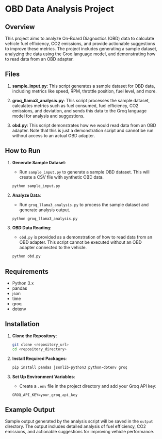 # OBD Data Analysis Project

## Overview

This project aims to analyze On-Board Diagnostics (OBD) data to calculate vehicle fuel efficiency, CO2 emissions, and provide actionable suggestions to improve these metrics. The project includes generating a sample dataset, analyzing the data using the Groq language model, and demonstrating how to read data from an OBD adapter.

## Files

1. **sample_input.py**: This script generates a sample dataset for OBD data, including metrics like speed, RPM, throttle position, fuel level, and more.

2. **groq_llama3_analysis.py**: This script processes the sample dataset, calculates metrics such as fuel consumed, fuel efficiency, CO2 emissions, and deviation, and sends this data to the Groq language model for analysis and suggestions.

3. **obd.py**: This script demonstrates how we would read data from an OBD adapter. Note that this is just a demonstration script and cannot be run without access to an actual OBD adapter.

## How to Run

1. **Generate Sample Dataset**:
    - Run `sample_input.py` to generate a sample OBD dataset. This will create a CSV file with synthetic OBD data.
    ```bash
    python sample_input.py
    ```

2. **Analyze Data**:
    - Run `groq_llama3_analysis.py` to process the sample dataset and generate analysis output.
    ```bash
    python groq_llama3_analysis.py
    ```

3. **OBD Data Reading**:
    - `obd.py` is provided as a demonstration of how to read data from an OBD adapter. This script cannot be executed without an OBD adapter connected to the vehicle.
    ```bash
    python obd.py
    ```

## Requirements

- Python 3.x
- pandas
- json
- time
- groq
- dotenv

## Installation

1. **Clone the Repository**:
    ```bash
    git clone <repository_url>
    cd <repository_directory>
    ```

2. **Install Required Packages**:
    ```bash
    pip install pandas jsonlib-python3 python-dotenv groq
    ```

3. **Set Up Environment Variables**:
    - Create a `.env` file in the project directory and add your Groq API key:
    ```
    GROQ_API_KEY=your_groq_api_key
    ```

## Example Output

Sample output generated by the analysis script will be saved in the `output` directory. The output includes detailed analysis of fuel efficiency, CO2 emissions, and actionable suggestions for improving vehicle performance.
